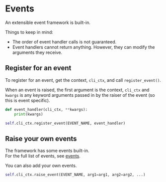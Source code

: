 Events
======

An extensible event framework is built-in.

Things to keep in mind:  
- The order of event handler calls is not guaranteed.
- Event handlers cannot return anything. However, they can modify the arguments they receive.


Register for an event
---------------------

To register for an event, get the context, `cli_ctx`, and call `register_event()`.

When an event is raised, the first argument is the context, `cli_ctx` and `kwargs` is any keyword arguments passed in by the raiser of the event (so this is event specific).

```Python
def event_handler(cli_ctx, **kwargs):
    print(kwargs)

self.cli_ctx.register_event(EVENT_NAME, event_handler)
```

Raise your own events
---------------------

The framework has some events built-in.  
For the full list of events, see [events](../knack/events.py).

You can also add your own events.

```Python
self.cli_ctx.raise_event(EVENT_NAME, arg1=arg1, arg2=arg2, ...)
```
